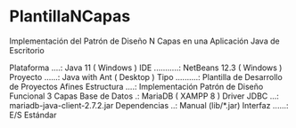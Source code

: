 # PlantillaNCapas

Implementación del Patrón de Diseño N Capas en una Aplicación Java de Escritorio

Plataforma ....: Java 11 ( Windows )
IDE ...........: NetBeans 12.3 ( Windows )
Proyecto ......: Java with Ant ( Desktop )
Tipo ..........: Plantilla de Desarrollo de Proyectos Afines
Estructura ....: Implementación Patrón de Diseño Funcional 3 Capas
Base de Datos .: MariaDB ( XAMPP 8 )
Driver JDBC ...: mariadb-java-client-2.7.2.jar
Dependencias ..: Manual (lib/*.jar)
Interfaz ......: E/S Estándar
